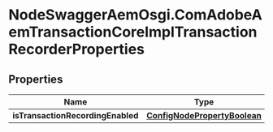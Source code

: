 # NodeSwaggerAemOsgi.ComAdobeAemTransactionCoreImplTransactionRecorderProperties

## Properties
Name | Type | Description | Notes
------------ | ------------- | ------------- | -------------
**isTransactionRecordingEnabled** | [**ConfigNodePropertyBoolean**](ConfigNodePropertyBoolean.md) |  | [optional] 


